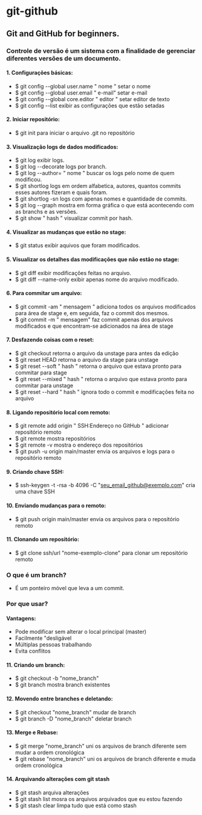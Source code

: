 # git-github

## Git and GitHub for beginners.

### Controle de versão é um sistema com a finalidade de gerenciar diferentes versões de um documento.

#### 1. Configurações básicas:
- $ git config --global user.name " nome "  setar o nome
- $ git config --global user.email " e-mail"  setar e-mail
- $ git config --global core.editor " editor " setar editor de texto
- $ git config --list  exibir as configurações que estão setadas

#### 2. Iniciar repositório:
- $ git init  para iniciar o arquivo .git no repositório

#### 3. Visualização logs de dados modificados:
- $ git log  exibir logs.
- $ git log --decorate logs por branch.
- $ git log --author= " nome "  buscar os logs pelo nome de quem modificou.
- $ git shortlog  logs em ordem alfabetica, autores, quantos commits esses autores fizeram e quais foram.
- $ git shortlog -sn  logs com apenas nomes e quantidade de commits.
- $ git log --graph  mostra em forma gráfica o que está acontecendo com as branchs e as versões.
- $ git show " hash "  visualizar commit por hash.

#### 4. Visualizar as mudanças que estão no stage:
- $ git status  exibir aquivos que foram modificados.

#### 5. Visualizar os detalhes das modificações que não estão no stage:
- $ git diff  exibir modificações feitas no arquivo.
- $ git diff --name-only  exibir apenas nome do arquivo modificado.

#### 6. Para commitar um arquivo:
- $ git commit -am " mensagem "  adiciona todos os arquivos modificados para área de stage e, em seguida, faz o commit dos mesmos.
- $ git commit -m " mensagem" faz commit apenas dos arquivos modificados e que encontram-se adicionados na área de stage

#### 7. Desfazendo coisas com o reset:
- $ git checkout retorna o arquivo da unstage para antes da edição
- $ git reset HEAD retorna o arquivo da stage para unstage
- $ git reset --soft " hash " retorna o arquivo que estava pronto para commitar para stage
- $ git reset --mixed " hash " retorna o arquivo que estava pronto para commitar para unstage
- $ git reset --hard " hash " ignora todo o commit e modificações feita no arquivo

#### 8. Ligando repositório local com remoto:
- $ git remote add origin " SSH:Endereço no GitHub " adicionar repositório remoto
- $ git remote mostra repositórios
- $ git remote -v mostra o endereço dos repositórios
- $ git push -u origin main/master envia os arquivos e logs para o repositório remoto

#### 9. Criando chave SSH:
- $ ssh-keygen -t -rsa -b 4096 -C "seu_email_github@exemplo.com" cria uma chave SSH

#### 10. Enviando mudanças para o remoto:
- $ git push origin main/master envia os arquivos para o repositório remoto

#### 11. Clonando um repositório:
- $ git clone ssh/url "nome-exemplo-clone" para clonar um repositório remoto

### O que é um branch?
- É um ponteiro móvel que leva a um commit.
### Por que usar?
#### Vantagens:
- Pode modificar sem alterar o local principal (master)
- Facilmente "desligável
- Múltiplas pessoas trabalhando
- Evita conflitos

#### 11. Criando um branch:
- $ git checkout -b "nome_branch"
- $ git branch mostra branch existentes

#### 12. Movendo entre branches e deletando:
- $ git checkout "nome_branch" mudar de branch
- $ git branch -D "nome_branch" deletar branch

#### 13. Merge e Rebase:
- $ git merge "nome_branch" uni os arquivos de branch diferente sem mudar a ordem cronológica
- $ git rebase "nome_branch" uni os arquivos de branch diferente e muda ordem cronológica

#### 14. Arquivando alterações com git stash
- $ git stash arquiva alterações
- $ git stash list mosra os arquivos arquivados que eu estou fazendo
- $ git stash clear limpa tudo que está como stash

